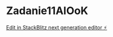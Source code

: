 # Zadanie11AIOoK

[Edit in StackBlitz next generation editor ⚡️](https://stackblitz.com/~/github.com/TamaTamaTamaTamaTama/Zadanie11AIOoK)